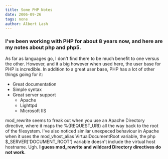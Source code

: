 ```yaml
---
title: Some PHP Notes
date: 2006-09-26
tags: none
author: Albert Lash
---
```

<h3 id="toc0">I've been working with PHP for about 8 years now, and here are my notes about php and php5. </h3><p>As far as languages go, I don't find there to be much benefit to one versus the other. However, and it a big however when used here, the user base for PHP is incredible. In addition to a great user base, PHP has a lot of other things going for it:</p>

<ul>    <li>Great documentation</li>    <li>Simple syntax</li>    <li>Great server support<ul>        <li>Apache</li>        <li>Lighttpd</li>        <li>Microsoft IIS</li>    </ul></li></ul><p>mod_rewrite seems to freak out when you use an Apache Directory directive, where it maps the %{REQUEST_URI} all the way back to the root of the filesystem. I've also noticed similar unexpeced behaviour in Apache when it uses the mod_vhost_alias VirtualDocumentRoot variable, the php $_SERVER['DOCUMENT_ROOT'] variable doesn't include the virtual host hostname. Ugh. <strong>I guess mod_rewrite and wildcard Directory directives do not work.</strong></p>

